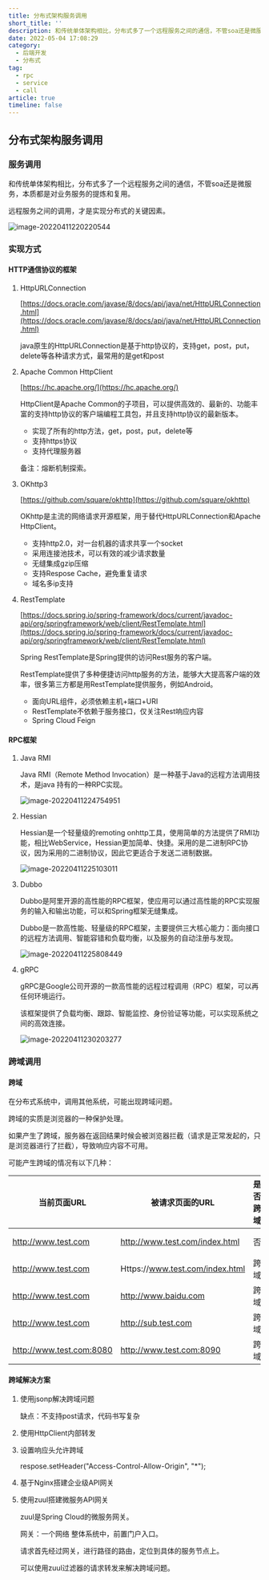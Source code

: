 ```yaml
---
title: 分布式架构服务调用
short_title: ''
description: 和传统单体架构相比，分布式多了一个远程服务之间的通信，不管soa还是微服务，本质都是对业务服务的提炼和复用。
date: 2022-05-04 17:08:29
category:
  - 后端开发
  - 分布式
tag:
  - rpc
  - service
  - call
article: true
timeline: false
---
```

## 分布式架构服务调用

### 服务调用

和传统单体架构相比，分布式多了一个远程服务之间的通信，不管soa还是微服务，本质都是对业务服务的提炼和复用。

远程服务之间的调用，才是实现分布式的关键因素。

![image-20220411220220544](https://img1.terwer.space/image-20220411220220544.png)

### 实现方式

#### HTTP通信协议的框架

1. HttpURLConnection

   [https://docs.oracle.com/javase/8/docs/api/java/net/HttpURLConnection.html](https://docs.oracle.com/javase/8/docs/api/java/net/HttpURLConnection.html)

   java原生的HttpURLConnection是基于http协议的，支持get，post，put，delete等各种请求方式，最常用的是get和post

2. Apache Common HttpClient

   [https://hc.apache.org/](https://hc.apache.org/)

   HttpClient是Apache Common的子项目，可以提供高效的、最新的、功能丰富的支持http协议的客户端编程工具包，并且支持http协议的最新版本。

   - 实现了所有的http方法，get，post，put，delete等
   - 支持https协议
   - 支持代理服务器

   备注：熔断机制探索。

3. OKhttp3

   [https://github.com/square/okhttp](https://github.com/square/okhttp)

   OKhttp是主流的网络请求开源框架，用于替代HttpURLConnection和Apache HttpClient。

   - 支持http2.0，对一台机器的请求共享一个socket
   - 采用连接池技术，可以有效的减少请求数量
   - 无缝集成gzip压缩
   - 支持Respose Cache，避免重复请求
   - 域名多ip支持

4. RestTemplate

   [https://docs.spring.io/spring-framework/docs/current/javadoc-api/org/springframework/web/client/RestTemplate.html](https://docs.spring.io/spring-framework/docs/current/javadoc-api/org/springframework/web/client/RestTemplate.html)

   Spring RestTemplate是Spring提供的访问Rest服务的客户端。

   RestTemplate提供了多种便捷访问http服务的方法，能够大大提高客户端的效率，很多第三方都是用RestTemplate提供服务，例如Android。

   - 面向URL组件，必须依赖主机+端口+URI
   - RestTemplate不依赖于服务接口，仅关注Rest响应内容
   - Spring Cloud Feign

#### RPC框架

1. Java RMI

   Java RMI（Remote Method  Invocation）是一种基于Java的远程方法调用技术，是java 持有的一种RPC实现。

   ![image-20220411224754951](https://img1.terwer.space/image-20220411224754951.png)

2. Hessian

   Hessian是一个轻量级的remoting onhttp工具，使用简单的方法提供了RMI功能，相比WebService，Hessian更加简单、快捷。采用的是二进制RPC协议，因为采用的二进制协议，因此它更适合于发送二进制数据。

   ![image-20220411225103011](https://img1.terwer.space/image-20220411225103011.png)

3. Dubbo

   Dubbo是阿里开源的高性能的RPC框架，使应用可以通过高性能的RPC实现服务的输入和输出功能，可以和Spring框架无缝集成。

   Dubbo是一款高性能、轻量级的RPC框架，主要提供三大核心能力：面向接口的远程方法调用、智能容错和负载均衡，以及服务的自动注册与发现。

   ![image-20220411225808449](https://img1.terwer.space/image-20220411225808449.png)

4. gRPC

   gRPC是Google公司开源的一款高性能的远程过程调用（RPC）框架，可以再任何环境运行。

   该框架提供了负载均衡、跟踪、智能监控、身份验证等功能，可以实现系统之间的高效连接。

   ![image-20220411230203277](https://img1.terwer.space/image-20220411230203277.png)

### 跨域调用

#### 跨域

在分布式系统中，调用其他系统，可能出现跨域问题。

跨域的实质是浏览器的一种保护处理。

如果产生了跨域，服务器在返回结果时候会被浏览器拦截（请求是正常发起的，只是浏览器进行了拦截），导致响应内容不可用。

可能产生跨域的情况有以下几种：

| 当前页面URL              | 被请求页面的URL                 | 是否跨域 | 原因                         |
| ------------------------ | ------------------------------- | -------- | ---------------------------- |
| http://www.test.com      | http://www.test.com/index.html  | 否       | 同源（协议，域名，端口相同） |
| http://www.test.com      | Https://www.test.com/index.html | 跨域     | 协议不同（http/https）       |
| http://www.test.com      | http://www.baidu.com            | 跨域     | 主域名不同（test/baidu）     |
| http://www.test.com      | http://sub.test.com             | 跨域     | 子域名不同（www/sub）        |
| http://www.test.com:8080 | http://www.test.com:8090        | 跨域     | 端口号不同（8080/8090）      |

#### 跨域解决方案

1. 使用jsonp解决跨域问题

   缺点：不支持post请求，代码书写复杂

2. 使用HttpClient内部转发

3. 设置响应头允许跨域

   respose.setHeader("Access-Control-Allow-Origin", "*");

4. 基于Nginx搭建企业级API网关

5. 使用zuul搭建微服务API网关

   zuul是Spring Cloud的微服务网关。

   网关：一个网络 整体系统中，前置门户入口。

   请求首先经过网关，进行路径的路由，定位到具体的服务节点上。

   可以使用zuul过滤器的请求转发来解决跨域问题。